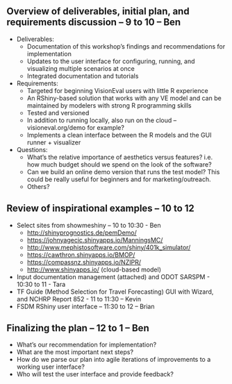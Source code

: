## Overview of deliverables, initial plan, and requirements discussion – 9 to 10 – Ben
  - Deliverables: 
    - Documentation of this workshop’s findings and recommendations for implementation
    - Updates to the user interface for configuring, running, and visualizing multiple scenarios at once
    - Integrated documentation and tutorials
  - Requirements:
    - Targeted for beginning VisionEval users with little R experience
    - An RShiny-based solution that works with any VE model and can be maintained by modelers with strong R programming skills
    - Tested and versioned
    - In addition to running locally, also run on the cloud – visioneval.org/demo for example?
    - Implements a clean interface between the R models and the GUI runner + visualizer
  - Questions: 
    - What’s the relative importance of aesthetics versus features?  i.e. how much budget should we spend on the look of the software? 
    - Can we build an online demo version that runs the test model?  This could be really useful for beginners and for marketing/outreach.
    - Others?

## Review of inspirational examples – 10 to 12
  - Select sites from showmeshiny – 10 to 10:30 - Ben 
    - http://shinyprognostics.de/pemDemo/
    - https://johnyagecic.shinyapps.io/ManningsMC/
    - http://www.mephistosoftware.com/shiny/401k_simulator/
    - https://cawthron.shinyapps.io/BMOP/
    - https://compassnz.shinyapps.io/NZIPR/
    - http://www.shinyapps.io/ (cloud-based model)
  - Input documentation management (attached) and ODOT SARSPM - 10:30 to 11 - Tara
  - TF Guide (Method Selection for Travel Forecasting) GUI with Wizard, and NCHRP Report 852 - 11 to 11:30 – Kevin 
  - FSDM RShiny user interface – 11:30 to 12 – Brian  

## Finalizing the plan –  12 to 1 – Ben 
  - What’s our recommendation for implementation?
  - What are the most important next steps?
  - How do we parse our plan into agile iterations of improvements to a working user interface?
  - Who will test the user interface and provide feedback?
